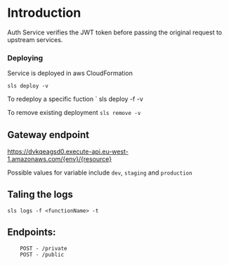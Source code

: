 # Introduction #

Auth Service verifies the JWT token before passing the original request to upstream services.

### Deploying
Service is deployed in aws CloudFormation

```
sls deploy -v
```

To redeploy a specific fuction ` sls deploy -f <function-name> -v

To remove existing deployment `sls remove -v`

## Gateway endpoint

https://dvkqeagsd0.execute-api.eu-west-1.amazonaws.com/{env}/{resource}

Possible values for <env> variable include `dev`, `staging` and `production`

## Taling the logs
`sls logs -f <functionName> -t`


## Endpoints:
```
    POST - /private
    POST - /public
```
